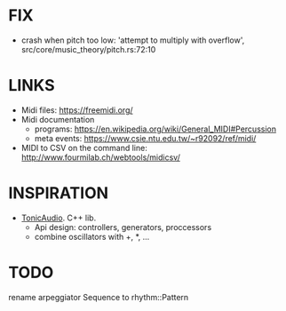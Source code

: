 # FIX
- crash when pitch too low: 'attempt to multiply with overflow', src/core/music_theory/pitch.rs:72:10

# LINKS
- Midi files: https://freemidi.org/
- Midi documentation
    - programs: https://en.wikipedia.org/wiki/General_MIDI#Percussion
    - meta events: https://www.csie.ntu.edu.tw/~r92092/ref/midi/
- MIDI to CSV on the command line: http://www.fourmilab.ch/webtools/midicsv/

# INSPIRATION
- [TonicAudio](https://github.com/TonicAudio/Tonic). C++ lib.
    - Api design: controllers, generators, proccessors
    - combine oscillators with +, *, ...

# TODO
rename arpeggiator Sequence to rhythm::Pattern
